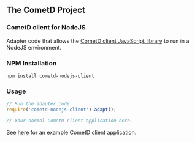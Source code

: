 ## The CometD Project

### CometD client for NodeJS

Adapter code that allows the [CometD client JavaScript library](https://github.com/cometd/cometd-javascript) to run in a NodeJS environment.

### NPM Installation

```
npm install cometd-nodejs-client
```

### Usage

```javascript
// Run the adapter code.
require('cometd-nodejs-client').adapt();

// Your normal CometD client application here.
```

See [here](https://github.com/cometd/cometd-javascript/blob/master/README.md) for an example CometD client application.
